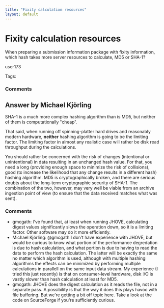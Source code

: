 ```yaml
---
title: "Fixity calculation resources"
layout: default
---
```

Fixity calculation resources
=====================
When preparing a submission information package with fixity information,
which hash takes more server resources to calculate, MD5 or SHA-1?

user173

Tags: <fixity><md5><sha-1>

### Comments ###


Answer by Michael Kjörling
----------------
SHA-1 is a much more complex hashing algorithm than is MD5, but neither
of them is computationally "cheap".

That said, when running off spinning-platter hard drives and reasonably
modern hardware, **neither** hashing algorithm is going to be the
limiting factor. The limiting factor in almost any realistic case will
rather be disk read throughput during the calculations.

You should rather be concerned with the risk of changes (intentional or
unintentional) in data resulting in an unchanged hash value. For that,
you need a long (providing enough space to minimize the risk of
collisions), good (to increase the likelihood that any change results in
a different hash) hashing algorithm. MD5 is cryptographically broken,
and there are serious doubts about the long-term cryptographic security
of SHA-1. The combination of the two, however, may very well be viable
from an archive ingestion point of view (to ensure that the data
received matches what was sent).

### Comments ###
* gmcgath: I've found that, at least when running JHOVE, calculating digest values
significantly slows the operation down, so it is a limiting factor.
Other software may do it more efficiently.
* Michael Kjörling: @gmcgath I don't have experience with JHOVE, but would be curious to
know what portion of the performance degredation is due to hash
calculation, and what portion is due to having to read the data to
perform the hash calculation. The latter will be exactly the same no
matter which algorithm is used, although with multiple hashing
algorithms the effects can be minimized by performing multiple
calculations in parallell on the same input data stream. My experience
(I tried this just recently) is that on consumer-level hardware, disk
I/O is vastly slower than hash calculation at least for MD5.
* gmcgath: JHOVE does the digest calculation as it reads the file, not in a
separate pass. A possibility is that the way it does this plays havoc
with file buffering. But we're getting a bit off topic here. Take a look
at the code on SourceForge if you're sufficiently curious.

